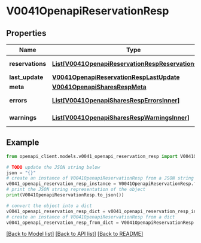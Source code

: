 # V0041OpenapiReservationResp


## Properties

Name | Type | Description | Notes
------------ | ------------- | ------------- | -------------
**reservations** | [**List[V0041OpenapiReservationRespReservationsInner]**](V0041OpenapiReservationRespReservationsInner.md) | List of reservations | 
**last_update** | [**V0041OpenapiReservationRespLastUpdate**](V0041OpenapiReservationRespLastUpdate.md) |  | 
**meta** | [**V0041OpenapiSharesRespMeta**](V0041OpenapiSharesRespMeta.md) |  | [optional] 
**errors** | [**List[V0041OpenapiSharesRespErrorsInner]**](V0041OpenapiSharesRespErrorsInner.md) | Query errors | [optional] 
**warnings** | [**List[V0041OpenapiSharesRespWarningsInner]**](V0041OpenapiSharesRespWarningsInner.md) | Query warnings | [optional] 

## Example

```python
from openapi_client.models.v0041_openapi_reservation_resp import V0041OpenapiReservationResp

# TODO update the JSON string below
json = "{}"
# create an instance of V0041OpenapiReservationResp from a JSON string
v0041_openapi_reservation_resp_instance = V0041OpenapiReservationResp.from_json(json)
# print the JSON string representation of the object
print(V0041OpenapiReservationResp.to_json())

# convert the object into a dict
v0041_openapi_reservation_resp_dict = v0041_openapi_reservation_resp_instance.to_dict()
# create an instance of V0041OpenapiReservationResp from a dict
v0041_openapi_reservation_resp_from_dict = V0041OpenapiReservationResp.from_dict(v0041_openapi_reservation_resp_dict)
```
[[Back to Model list]](../README.md#documentation-for-models) [[Back to API list]](../README.md#documentation-for-api-endpoints) [[Back to README]](../README.md)


